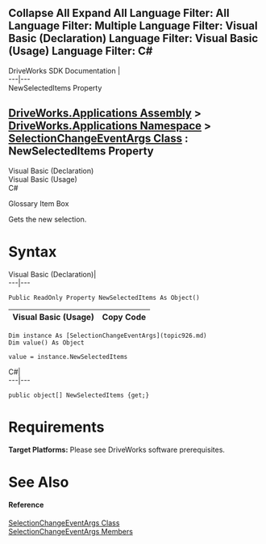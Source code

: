 Collapse All Expand All Language Filter: All  Language Filter: Multiple  Language Filter: Visual Basic (Declaration) Language Filter: Visual Basic (Usage) Language Filter: C#  
---  
DriveWorks SDK Documentation  |   
---|---  
NewSelectedItems Property   
  
[DriveWorks.Applications Assembly](topic13.md) > [DriveWorks.Applications Namespace](topic16.md) > [SelectionChangeEventArgs Class](topic926.md) : NewSelectedItems Property  
---  
  
Visual Basic (Declaration)    
Visual Basic (Usage)    
C# 

Glossary Item Box

Gets the new selection. 

# Syntax

Visual Basic (Declaration)|   
---|---  
      
    
    Public ReadOnly Property NewSelectedItems As Object()  
  
Visual Basic (Usage)| Copy Code  
---|---  
      
    
    Dim instance As [SelectionChangeEventArgs](topic926.md)
    Dim value() As Object
     
    value = instance.NewSelectedItems  
  
C#|   
---|---  
      
    
    public object[] NewSelectedItems {get;}  
  
# Requirements

**Target Platforms:** Please see DriveWorks software prerequisites.

# See Also

#### Reference

[SelectionChangeEventArgs Class](topic926.md)   
[SelectionChangeEventArgs Members](topic927.md)


